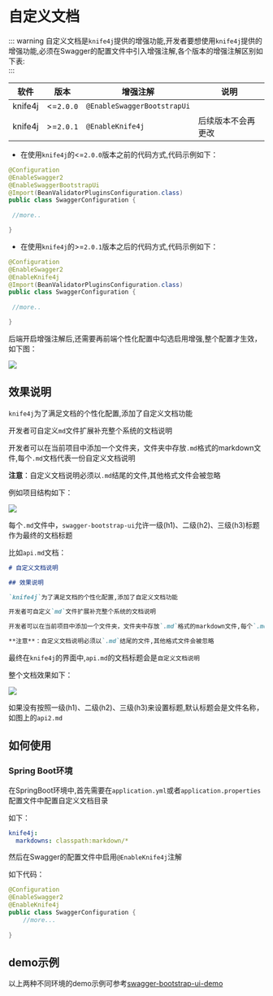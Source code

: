 # 自定义文档


::: warning
自定义文档是`knife4j`提供的增强功能,开发者要想使用`knife4j`提供的增强功能,必须在Swagger的配置文件中引入增强注解,各个版本的增强注解区别如下表:<br />
:::

|软件|版本|增强注解|说明|
|--|--|--|--|
|knife4j|<=`2.0.0`|`@EnableSwaggerBootstrapUi`||
|knife4j|>=`2.0.1`|`@EnableKnife4j`|后续版本不会再更改|

- 在使用`knife4j`的<=`2.0.0`版本之前的代码方式,代码示例如下：
```java
@Configuration
@EnableSwagger2
@EnableSwaggerBootstrapUi
@Import(BeanValidatorPluginsConfiguration.class)
public class SwaggerConfiguration {
    
 //more..

}
```
- 在使用`knife4j`的>=`2.0.1`版本之后的代码方式,代码示例如下：
```java
@Configuration
@EnableSwagger2
@EnableKnife4j
@Import(BeanValidatorPluginsConfiguration.class)
public class SwaggerConfiguration {
    
 //more..

}
```

后端开启增强注解后,还需要再前端个性化配置中勾选启用增强,整个配置才生效，如下图：

![](/knife4j/images/knife4j/enableknife4j.png)


## 效果说明

`knife4j`为了满足文档的个性化配置,添加了自定义文档功能

开发者可自定义`md`文件扩展补充整个系统的文档说明

开发者可以在当前项目中添加一个文件夹，文件夹中存放`.md`格式的markdown文件,每个`.md`文档代表一份自定义文档说明

**注意**：自定义文档说明必须以`.md`结尾的文件,其他格式文件会被忽略

例如项目结构如下：

![](/knife4j/images/1-9-3/construct.png)

每个`.md`文件中，`swagger-bootstrap-ui`允许一级(h1)、二级(h2)、三级(h3)标题作为最终的文档标题

比如`api.md`文档：

```markdown
# 自定义文档说明

## 效果说明

`knife4j`为了满足文档的个性化配置,添加了自定义文档功能

开发者可自定义`md`文件扩展补充整个系统的文档说明

开发者可以在当前项目中添加一个文件夹，文件夹中存放`.md`格式的markdown文件,每个`.md`文档代表一份自定义文档说明

**注意**：自定义文档说明必须以`.md`结尾的文件,其他格式文件会被忽略
```

最终在`knife4j`的界面中,`api.md`的文档标题会是`自定义文档说明`

整个文档效果如下：

![](/knife4j/images/knife4j/self-doc1.png)

如果没有按照一级(h1)、二级(h2)、三级(h3)来设置标题,默认标题会是文件名称，如图上的`api2.md`

## 如何使用

### Spring Boot环境

在SpringBoot环境中,首先需要在`application.yml`或者`application.properties`配置文件中配置自定义文档目录

如下：

```yml
knife4j:
  markdowns: classpath:markdown/*
```

然后在Swagger的配置文件中启用`@EnableKnife4j`注解

如下代码：

```java
@Configuration
@EnableSwagger2
@EnableKnife4j
public class SwaggerConfiguration {
    //more...
    
}
```

## demo示例

以上两种不同环境的demo示例可参考[swagger-bootstrap-ui-demo](https://gitee.com/xiaoym/swagger-bootstrap-ui-demo)
 
 
 